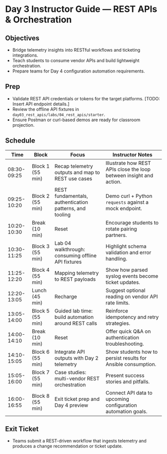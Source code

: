 # Day 3 Instructor Guide — REST APIs & Orchestration

## Objectives
- Bridge telemetry insights into RESTful workflows and ticketing integrations.
- Teach students to consume vendor APIs and build lightweight orchestration.
- Prepare teams for Day 4 configuration automation requirements.

## Prep
- Validate REST API credentials or tokens for the target platforms. [TODO: Insert API endpoint details.]
- Review the offline API fixtures in `day03_rest_apis/labs/04_rest_apis/starter`.
- Ensure Postman or curl-based demos are ready for classroom projection.

## Schedule
| Time | Block | Focus | Instructor Notes |
| --- | --- | --- | --- |
| 08:30-09:25 | Block 1 (55 min) | Recap telemetry outputs and map to REST use cases | Illustrate how REST APIs close the loop between insight and action. |
| 09:25-10:20 | Block 2 (55 min) | REST fundamentals, authentication patterns, and tooling | Demo curl + Python `requests` against a mock endpoint. |
| 10:20-10:30 | Break (10 min) | Reset | Encourage students to rotate pairing partners. |
| 10:30-11:25 | Block 3 (55 min) | Lab 04 walkthrough: consuming offline API fixtures | Highlight schema validation and error handling. |
| 11:25-12:20 | Block 4 (55 min) | Mapping telemetry to REST payloads | Show how parsed syslog events become ticket updates. |
| 12:20-13:05 | Lunch (45 min) | Recharge | Suggest optional reading on vendor API rate limits. |
| 13:05-14:00 | Block 5 (55 min) | Guided lab time: build automation around REST calls | Reinforce idempotency and retry strategies. |
| 14:00-14:10 | Break (10 min) | Reset | Offer quick Q&A on authentication troubleshooting. |
| 14:10-15:05 | Block 6 (55 min) | Integrate API outputs with Day 2 telemetry | Show students how to persist results for Ansible consumption. |
| 15:05-16:00 | Block 7 (55 min) | Case studies: multi-vendor REST orchestration | Present success stories and pitfalls. |
| 16:00-16:55 | Block 8 (55 min) | Exit ticket prep and Day 4 preview | Connect API data to upcoming configuration automation goals. |

## Exit Ticket
- Teams submit a REST-driven workflow that ingests telemetry and produces a change recommendation or ticket update.
